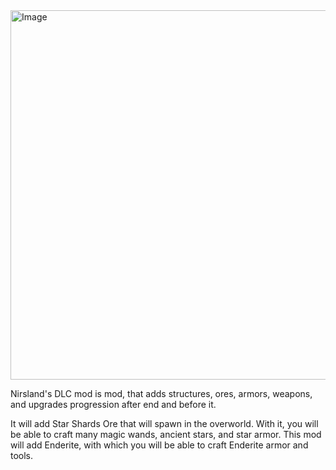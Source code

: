 <img width="2048" height="591" alt="Image" src="https://github.com/user-attachments/assets/14cf9add-4add-4673-9f1d-2065f798bec1" />

Nirsland's DLC mod is mod, that adds structures, ores, 
armors, weapons, and upgrades progression after end and before it.

It will add Star Shards Ore that will spawn in the overworld. 
With it, you will be able to craft many magic wands, ancient stars, and star armor.
This mod will add Enderite, with which you will be able to craft Enderite armor and tools.
